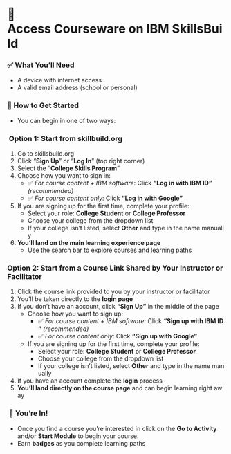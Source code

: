 # 📘Access Courseware on IBM SkillsBuild

### ✅ What You’ll Need
- A device with internet access
- A valid email address (school or personal)

### 🚀 How to Get Started
- You can begin in one of two ways:

###  Option 1: Start from skillbuild.org

1. Go to skillsbuild.org
2. Click “**Sign Up**” or “**Log In**” (top right corner)
3. Select the “**College Skills Program**”
4. Choose how you want to sign in:
   - ✅ *For course content + IBM software*: Click **“Log in with IBM ID”** *(recommended)*
   - ✅ *For course content only*: Click **“Log in with Google”**
5. If you are signing up for the first time, complete your profile:
   - Select your role: **College Student** or **College Professor**
   - Choose your college from the dropdown list  
   - If your college isn’t listed, select **Other** and type in the name manually
6. **You’ll land on the main learning experience page**
   - Use the search bar to explore courses and learning paths

### Option 2: Start from a Course Link Shared by Your Instructor or Facilitator

1. Click the course link provided to you by your instructor or facilitator
2. You’ll be taken directly to the **login page**
3. If you don’t have an account, click **“Sign Up”** in the middle of the page
   - Choose how you want to sign up:
     - ✅ *For course content + IBM software*: Click **“Sign up with IBM ID”** *(recommended)*
     - ✅ *For course content only*: Click **“Sign up with Google”**
   - If you are signing up for the first time, complete your profile:
     - Select your role: **College Student** or **College Professor**
     - Choose your college from the dropdown list  
     - If your college isn’t listed, select **Other** and type in the name manually
4. If you have an account complete the **login** process
5. **You’ll land directly on the course page** and can begin learning right away

###  🏁 You’re In!
- Once you find a course you’re interested in click on the **Go to Activity** and/or **Start Module** to begin your course.
- Earn **badges** as you complete learning paths
